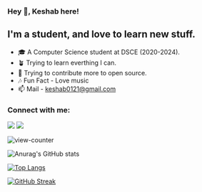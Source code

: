 ### Hey 🙋, Keshab here!


## I'm a student, and love to learn new stuff.
- 🎓 A Computer Science student at DSCE (2020-2024).
- 🪴 Trying to learn everthing I can.
- 🥅 Trying to contribute more to open source.
- 🎶 Fun Fact - Love music
- 📫 Mail - keshab0121@gmail.com

### Connect with me:
[<img src="https://img.icons8.com/fluency/48/000000/linkedin.png"/>](https://www.linkedin.com/in/keshab-kataruka-3a3060207/)
[<img src="https://img.icons8.com/fluency/48/000000/instagram-new.png"/>](https://www.instagram.com/_keshabbb_/)

![view-counter](https://komarev.com/ghpvc/?username=Keshab0100&theme=radical)

![Anurag's GitHub stats](https://github-readme-stats-new-six.vercel.app//api?username=Keshab0100&show_icons=true&theme=radical)

[![Top Langs](https://github-readme-stats-new-six.vercel.app///api/top-langs/?username=Keshab0100&layout=compact&theme=radical)](https://github.com/Keshab0100/Github_readme_stats)

[![GitHub Streak](https://github-readme-streak-stats.herokuapp.com/?user=Keshab0100&theme=radical)](https://git.io/streak-stats)
